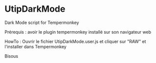 # UtipDarkMode
Dark Mode script for Tempermonkey

Prérequis : avoir le plugin tempermonkey installé sur son navigateur web

HowTo : Ouvrir le fichier UtipDarkMode.user.js et cliquer sur "RAW" et l'installer dans Tempermonkey

Bisous
